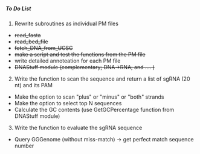 ##### To Do List


1. Rewrite subroutines as individual PM files 
  * ~~read_fasta~~
  * ~~read_bed_file~~
  * ~~fetch_DNA_from_UCSC~~
  * ~~make a script and test the functions from the PM file~~
  * write detailed annoteation for each PM file
  * ~~DNAStuff module (complementary; DNA->RNA; and .... )~~
  
2. Write the function to scan the sequence and return a list of sgRNA (20 nt) and its PAM 
  * Make the option to scan "plus" or "minus" or "both" strands 
  * Make the option to select top N sequences
  * Calculate the GC contents (use GetGCPercentage function from DNAStuff module)

3. Write the function to evaluate the sgRNA sequence 
  * Query GGGenome (without miss-match) -> get perfect match sequence number 
  

